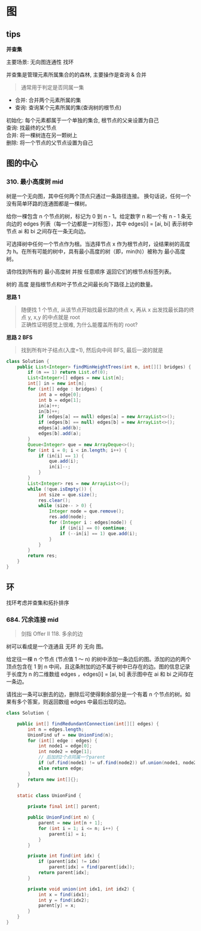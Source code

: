 # 图

## tips

**并查集**

主要场景: 无向图连通性 找环

并查集是管理元素所属集合的的森林, 主要操作是查询 & 合并

> 通常用于判定是否同属一集

-   合并: 合并两个元素所属的集
-   查询: 查询某个元素所属的集(查询树的根节点)

初始化: 每个元素都属于一个单独的集合, 根节点的父亲设置为自己  
查询: 找最终的父节点  
合并: 将一棵树连在另一颗树上  
删除: 将一个节点的父节点设置为自己

## 图的中心

### 310. 最小高度树 mid

树是一个无向图，其中任何两个顶点只通过一条路径连接。 换句话说，任何一个没有简单环路的连通图都是一棵树。

给你一棵包含 n 个节点的树，标记为 0 到 n - 1。给定数字 n 和一个有 n - 1 条无向边的 edges 列表（每一个边都是一对标签），其中 edges[i] = [ai, bi] 表示树中节点 ai 和 bi 之间存在一条无向边。

可选择树中任何一个节点作为根。当选择节点 x 作为根节点时，设结果树的高度为 h。在所有可能的树中，具有最小高度的树（即，min(h)）被称为 最小高度树。

请你找到所有的 最小高度树 并按 任意顺序 返回它们的根节点标签列表。

树的 高度 是指根节点和叶子节点之间最长向下路径上边的数量。

**思路 1**

> 随便找 1 个节点, 从该节点开始找最长路的终点 x, 再从 x 出发找最长路的终点 y, x,y 的中点就是 root  
> 正确性证明感觉上很难, 为什么能覆盖所有的 root?

**思路 2 BFS**

> 找到所有叶子结点(入度=1), 然后向中间 BFS, 最后一波的就是

```java
class Solution {
    public List<Integer> findMinHeightTrees(int n, int[][] bridges) {
        if (n == 1) return List.of(0);
        List<Integer>[] edges = new List[n];
        int[] in = new int[n];
        for (int[] edge : bridges) {
            int a = edge[0];
            int b = edge[1];
            in[a]++;
            in[b]++;
            if (edges[a] == null) edges[a] = new ArrayList<>();
            if (edges[b] == null) edges[b] = new ArrayList<>();
            edges[a].add(b);
            edges[b].add(a);
        }
        Queue<Integer> que = new ArrayDeque<>();
        for (int i = 0; i < in.length; i++) {
            if (in[i] == 1) {
                que.add(i);
                in[i]--;
            }
        }
        List<Integer> res = new ArrayList<>();
        while (!que.isEmpty()) {
            int size = que.size();
            res.clear();
            while (size-- > 0) {
                Integer node = que.remove();
                res.add(node);
                for (Integer i : edges[node]) {
                    if (in[i] == 0) continue;
                    if (--in[i] == 1) que.add(i);
                }
            }
        }
        return res;
    }
}
```

## 环

找环考虑并查集和拓扑排序

### 684. 冗余连接 mid

> 剑指 Offer II 118. 多余的边

树可以看成是一个连通且 无环 的 无向 图。

给定往一棵 n 个节点 (节点值 1 ～ n) 的树中添加一条边后的图。添加的边的两个顶点包含在 1 到 n 中间，且这条附加的边不属于树中已存在的边。图的信息记录于长度为 n 的二维数组 edges ，edges[i] = [ai, bi]
表示图中在 ai 和 bi 之间存在一条边。

请找出一条可以删去的边，删除后可使得剩余部分是一个有着 n 个节点的树。如果有多个答案，则返回数组 edges 中最后出现的边。

```java
class Solution {

    public int[] findRedundantConnection(int[][] edges) {
        int n = edges.length;
        UnionFind uf = new UnionFind(n);
        for (int[] edge : edges) {
            int node1 = edge[0];
            int node2 = edge[1];
            // 后加的2个点同属一个parent
            if (uf.find(node1) != uf.find(node2)) uf.union(node1, node2);
            else return edge;
        }
        return new int[]{};
    }

    static class UnionFind {

        private final int[] parent;

        public UnionFind(int n) {
            parent = new int[n + 1];
            for (int i = 1; i <= n; i++) {
                parent[i] = i;
            }
        }

        private int find(int idx) {
            if (parent[idx] != idx)
                parent[idx] = find(parent[idx]);
            return parent[idx];
        }

        private void union(int idx1, int idx2) {
            int x = find(idx1);
            int y = find(idx2);
            parent[y] = x;
        }
    }
}
```
